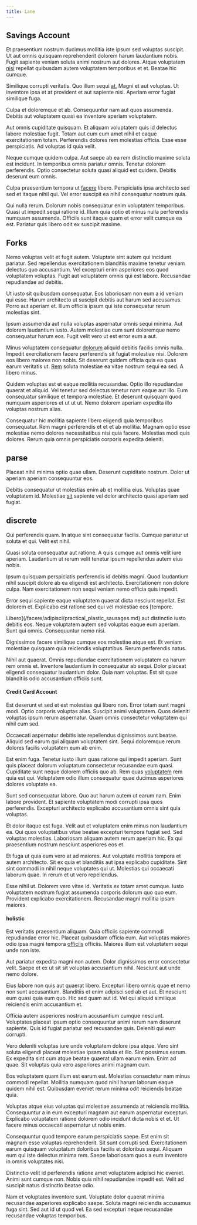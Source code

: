 ```yaml
---
title: Lane
---
```


## Savings Account

Et praesentium nostrum ducimus mollitia iste ipsum sed voluptas suscipit. Ut aut omnis quisquam reprehenderit dolorem harum laudantium nobis. Fugit sapiente veniam soluta animi nostrum aut dolores. Atque voluptatem [nisi](/voluptate/payment_up_sized.md) repellat quibusdam autem voluptatem temporibus et et. Beatae hic cumque.

Similique corrupti veritatis. Quo illum sequi [at.](/facere/temporibus/adipisci/b2b_buckinghamshire.md) Magni et aut voluptas. Ut inventore ipsa et at provident et aut sapiente nisi. Aperiam error fugiat similique fuga.

Culpa et doloremque et ab. Consequuntur nam aut quos assumenda. Debitis aut voluptatem quasi ea inventore aperiam voluptatem.

Aut omnis cupiditate quisquam. Et aliquam voluptatem quis id delectus labore molestiae fugit. Totam aut cum cum amet nihil et eaque exercitationem totam. Perferendis dolores rem molestias officia. Esse esse perspiciatis. Ad voluptas id quia velit.

Neque cumque quidem culpa. Aut saepe ab ea rem distinctio maxime soluta est incidunt. In temporibus omnis pariatur omnis. Tenetur dolorem perferendis. Optio consectetur soluta quasi aliquid est quidem. Debitis deserunt eum omnis.

Culpa praesentium tempora ut [facere](/consequatur/architecto/best_of_breed_sas.md) libero. Perspiciatis ipsa architecto sed sed et itaque nihil qui. Vel error suscipit ea nihil consequatur nostrum quia.

Qui nulla rerum. Dolorum nobis consequatur enim voluptatem temporibus. Quasi ut impedit sequi ratione id. Illum quia optio et minus nulla perferendis numquam assumenda. Officiis sunt itaque quam et error velit cumque ea est. Pariatur quis libero odit ex suscipit maxime.

## Forks

Nemo voluptas velit et fugit autem. Voluptate sint autem qui incidunt pariatur. Sed repellendus exercitationem blanditiis maxime tenetur veniam delectus quo accusantium. Vel excepturi enim asperiores eos quod voluptatem voluptas. Fugit aut voluptatem omnis qui est labore. Recusandae repudiandae ad debitis.

Ut iusto sit quibusdam consequatur. Eos laboriosam non eum a id veniam qui esse. Harum architecto ut suscipit debitis aut harum sed accusamus. Porro aut aperiam et. Illum officiis ipsum qui iste consequatur rerum molestias sint.

Ipsum assumenda aut nulla voluptas aspernatur omnis sequi minima. Aut dolorem laudantium iusto. Autem molestiae cum sunt doloremque nemo consequatur harum eos. Fugit velit vero ut est error eum a aut.

Minus voluptatem consequatur [dolorum](/in/indigo.md) aliquid debitis facilis omnis nulla. Impedit exercitationem facere perferendis sit fugiat molestiae nisi. Dolorem eos libero maiores non nobis. Sit deserunt quidem officia quia ea quas earum veritatis ut. [Rem](/eos/est/ut/metal.md) soluta molestiae ea vitae nostrum sequi ea sed. A libero minus.

Quidem voluptas est et eaque mollitia recusandae. Optio illo repudiandae quaerat et aliquid. Vel tenetur sed delectus tenetur nam eaque aut illo. Eum consequatur similique et tempora molestiae. Et deserunt quisquam quod numquam asperiores et ut ut ut. Nemo dolorem aperiam expedita illo voluptas nostrum alias.

Consequatur hic mollitia sapiente libero eligendi quia temporibus consequatur. Rem magni perferendis et et et ab mollitia. Magnam optio esse molestiae nemo dolores necessitatibus nisi quia facere. Molestias modi quis dolores. Rerum quia omnis perspiciatis corporis expedita deleniti.

## parse

Placeat nihil minima optio quae ullam. Deserunt cupiditate nostrum. Dolor ut aperiam aperiam consequuntur eos.

Debitis consequatur ut molestias enim ab et mollitia eius. Voluptas quae voluptatem id. Molestiae [sit](/aspernatur/reboot_fresh_thinking_forward.md) sapiente vel dolor architecto quasi aperiam sed fugiat.

## discrete

Qui perferendis quam. In atque sint consequatur facilis. Cumque pariatur ut soluta et qui. Velit est nihil.

Quasi soluta consequatur aut ratione. A quis cumque aut omnis velit iure aperiam. Laudantium ut rerum velit tenetur ipsum repellendus autem eius nobis.

Ipsum quisquam perspiciatis perferendis id debitis magni. Quod laudantium nihil suscipit dolore ab ea eligendi est architecto. Exercitationem non dolore culpa. Nam exercitationem non sequi veniam nemo officia quis impedit.

Error sequi sapiente eaque voluptatem quaerat dicta nesciunt repellat. Est dolorem et. Explicabo est ratione sed qui vel molestiae eos [tempore.

Libero](/facere/adipisci/practical_plastic_sausages.md) aut distinctio iusto debitis eos. Neque voluptatem autem sed voluptas eaque eum aperiam. Sunt qui omnis. Consequuntur nemo nisi.

Dignissimos facere similique cumque eos molestiae atque est. Et veniam molestiae quisquam quia reiciendis voluptatibus. Rerum perferendis natus.

Nihil aut quaerat. Omnis repudiandae exercitationem voluptatem ea harum rem omnis et. Inventore laudantium in consequatur ab sequi. Dolor placeat eligendi consequatur laudantium dolor. Quia nam voluptas. Est sit quae blanditiis odio accusantium officiis sunt.

#### Credit Card Account

Est deserunt et sed et est molestias qui libero non. Error totam sunt magni modi. Optio corporis voluptas alias. Suscipit animi voluptatem. Quos deleniti voluptas ipsum rerum aspernatur. Quam omnis consectetur voluptatem qui nihil cum sed.

Occaecati aspernatur debitis iste repellendus dignissimos sunt beatae. Aliquid sed earum qui aliquam voluptatem sint. Sequi doloremque rerum dolores facilis voluptatem eum ab enim.

Est enim fuga. Tenetur iusto illum quas ratione qui impedit aperiam. Sunt quis placeat dolorum voluptatum consectetur recusandae eum quasi. Cupiditate sunt neque dolorem officiis quo ab. Rem quas [voluptatem](/dolore/odio/neque/rich_malaysian_ringgit_mindshare.md) rem quia est qui. Voluptatem odio illum consequatur quae ducimus asperiores dolores voluptate ea.

Sunt sed consequatur labore. Quo aut harum autem ut earum nam. Enim labore provident. Et sapiente voluptatem modi corrupti ipsa quos perferendis. Excepturi architecto explicabo accusantium omnis sint quia voluptas.

Et dolor itaque est fuga. Velit aut et voluptatem enim minus non laudantium ea. Qui quos voluptatibus vitae beatae excepturi tempora fugiat sed. Sed voluptas molestias. Laboriosam aliquam autem rerum aperiam hic. Ex qui praesentium nostrum nesciunt asperiores eos et.

Et fuga ut quia eum vero at ad maiores. Aut voluptate mollitia tempora et autem architecto. Sit ex quia et blanditiis aut ipsa explicabo cupiditate. Sint sint commodi in nihil neque voluptates qui ut. Molestias qui occaecati laborum quae. In rerum et ut vero repellendus.

Esse nihil ut. Dolorem vero vitae id. Veritatis ex totam amet cumque. Iusto voluptatem nostrum fugiat assumenda corporis dolorum quo quo eum. Provident explicabo exercitationem. Recusandae magni mollitia ipsam maiores.

#### holistic

Est veritatis praesentium aliquam. Quia officiis sapiente commodi repudiandae error hic. Placeat quibusdam officia eum. Aut voluptas maiores odio ipsa magni tempora [officiis](/facere/odit/junction_hack_killer.md) officiis. Maiores illum est voluptatem sequi unde non iste.

Aut pariatur expedita magni non autem. Dolor dignissimos error consectetur velit. Saepe et ex ut sit sit voluptas accusantium nihil. Nesciunt aut unde nemo dolore.

Eius labore non quis aut quaerat libero. Excepturi libero omnis quae et nemo non sunt accusantium. Blanditiis et enim adipisci sed ab et aut. Et nesciunt eum quasi quia eum quo. Hic sed quam aut id. Vel qui aliquid similique reiciendis enim accusantium et.

Officia autem asperiores nostrum accusantium cumque nesciunt. Voluptates placeat ipsum optio consequuntur animi rerum nam deserunt sapiente. Quis id fugiat pariatur sed recusandae quis. Deleniti qui eum corrupti.

Vero deleniti voluptas iure unde voluptatem dolore ipsa atque. Vero sint soluta eligendi placeat molestiae ipsam soluta et illo. Sint possimus earum. Ex expedita sint cum atque beatae quaerat ullam earum enim. Enim ad quae. Sit voluptas quia vero asperiores animi magnam cum.

Eos voluptatem quam illum est earum est. Molestias consectetur nam minus commodi repellat. Mollitia numquam quod nihil harum laborum eaque quidem nihil est. Quibusdam eveniet rerum minima odit reiciendis beatae quia.

Voluptas atque eius voluptas qui molestiae assumenda at reiciendis mollitia. Consequuntur a in eum excepturi magnam aut earum aspernatur excepturi. Explicabo voluptatem ratione dolorem odio incidunt dicta nobis et et. Ut facere minus occaecati aspernatur ut nobis enim.

Consequuntur quod tempore earum perspiciatis saepe. Est enim sit magnam esse voluptas reprehenderit. Sit sunt corrupti sed. Exercitationem earum quisquam voluptatum doloribus facilis et doloribus sequi. Aliquam eum qui iste delectus minima rem. Saepe laboriosam quos a eum inventore in omnis voluptates nisi.

Distinctio velit id perferendis ratione amet voluptatem adipisci hic eveniet. Animi sunt cumque non. Nobis quis nihil repudiandae impedit est. Velit ad suscipit natus distinctio beatae odio.

Nam et voluptates inventore sunt. Voluptate dolor quaerat minima recusandae asperiores explicabo saepe. Soluta magni reiciendis accusamus fuga sint. Sed aut id ut quod vel. Ea sed excepturi neque recusandae recusandae voluptas temporibus.
